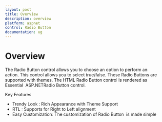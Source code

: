 ```yaml
---
layout: post
title: Overview
description: overview
platform: aspnet
control: Radio Button
documentation: ug
---
```


# Overview

The Radio Button control allows you to choose an option to perform an action. This control allows you to select true/false. These Radio Buttons are supported with themes. The HTML Radio Button control is rendered as Essential  ASP.NETRadio Button control.

Key Features

* Trendy Look : Rich Appearance with Theme Support
* RTL : Supports for Right to Left alignment
* Easy Customization: The customization of Radio Button  is made simple
